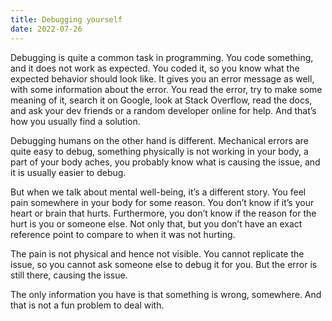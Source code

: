 ```yaml
---
title: Debugging yourself
date: 2022-07-26
---
```


Debugging is quite a common task in programming. You code something, and it does not work as expected. You coded it, so you know what the expected behavior should look like. It gives you an error message as well, with some information about the error. You read the error, try to make some meaning of it, search it on Google, look at Stack Overflow, read the docs, and ask your dev friends or a random developer online for help. And that’s how you usually find a solution.

Debugging humans on the other hand is different. Mechanical errors are quite easy to debug, something physically is not working in your body, a part of your body aches, you probably know what is causing the issue, and it is usually easier to debug.

But when we talk about mental well-being, it’s a different story. You feel pain somewhere in your body for some reason. You don’t know if it’s your heart or brain that hurts. Furthermore, you don’t know if the reason for the hurt is you or someone else. Not only that, but you don’t have an exact reference point to compare to when it was not hurting.

The pain is not physical and hence not visible. You cannot replicate the issue, so you cannot ask someone else to debug it for you. But the error is still there, causing the issue.

The only information you have is that something is wrong, somewhere. And that is not a fun problem to deal with.